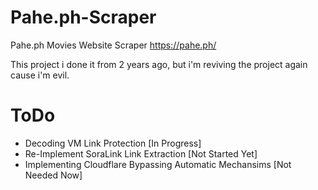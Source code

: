 # Pahe.ph-Scraper
Pahe.ph Movies Website Scraper
https://pahe.ph/

This project i done it from 2 years ago, but i'm reviving the project again cause i'm evil.

# ToDo
- Decoding VM Link Protection [In Progress]
- Re-Implement SoraLink Link Extraction [Not Started Yet]
- Implementing Cloudflare Bypassing Automatic Mechansims [Not Needed Now]

